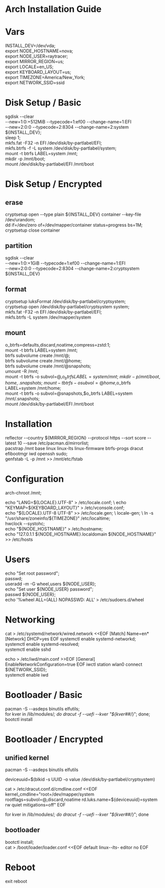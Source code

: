 Arch Installation Guide
=======================

# Vars

INSTALL_DEV=/dev/vda; \
export NODE_HOSTNAME=nova; \
export NODE_USER=raytracer; \
export MIRROR_REGION=us; \
export LOCALE=en_US; \
export KEYBOARD_LAYOUT=us; \
export TIMEZONE=America/New_York; \
export NETWORK_SSID=ssid

# Disk Setup / Basic

sgdisk --clear \
    --new=1:0:+512MiB --typecode=1:ef00 --change-name=1:EFI \
    --new=2:0:0       --typecode=2:8304 --change-name=2:system \
    ${INSTALL_DEV}; \
sleep 1; \
mkfs.fat -F32 -n EFI /dev/disk/by-partlabel/EFI; \
mkfs.btrfs -f -L system /dev/disk/by-partlabel/system; \
mount -t btrfs LABEL=system /mnt; \
mkdir -p /mnt/boot; \
mount /dev/disk/by-partlabel/EFI /mnt/boot

# Disk Setup / Encrypted

## erase
cryptsetup open --type plain ${INSTALL_DEV} container --key-file /dev/urandom; \
dd if=/dev/zero of=/dev/mapper/container status=progress bs=1M; \
cryptsetup close container

## partition
sgdisk --clear \
    --new=1:0:+1GiB --typecode=1:ef00 --change-name=1:EFI \
    --new=2:0:0     --typecode=2:8304 --change-name=2:cryptsystem \
    ${INSTALL_DEV}

## format
cryptsetup luksFormat /dev/disk/by-partlabel/cryptsystem; \
cryptsetup open /dev/disk/by-partlabel/cryptsystem system; \
mkfs.fat -F32 -n EFI /dev/disk/by-partlabel/EFI; \
mkfs.btrfs -L system /dev/mapper/system

## mount
o_btrfs=defaults,discard,noatime,compress=zstd:1; \
mount -t btrfs LABEL=system /mnt; \
btrfs subvolume create /mnt/@; \
btrfs subvolume create /mnt/@home; \
btrfs subvolume create /mnt/@snapshots; \
umount -R /mnt; \
mount -t btrfs -o subvol=@,$o_btrfs LABEL=system /mnt; \
mkdir -p /mnt/{boot,home,.snapshots}; \
mount -t btrfs -o subvol=@home,$o_btrfs LABEL=system /mnt/home; \
mount -t btrfs -o subvol=@snapshots,$o_btrfs LABEL=system /mnt/.snapshots; \
mount /dev/disk/by-partlabel/EFI /mnt/boot

# Installation

reflector --country ${MIRROR_REGION} --protocol https --sort score --latest 10 --save /etc/pacman.d/mirrorlist; \
pacstrap /mnt base linux linux-lts linux-firmware btrfs-progs dracut efibootmgr iwd openssh sudo; \
genfstab -L -p /mnt >> /mnt/etc/fstab

# Configuration

arch-chroot /mnt; 

echo "LANG=${LOCALE}.UTF-8" > /etc/locale.conf; \
echo "KEYMAP=${KEYBOARD_LAYOUT}" > /etc/vconsole.conf; \
echo "${LOCALE}.UTF-8 UTF-8" >> /etc/locale.gen; \
locale-gen; \
ln -s "/usr/share/zoneinfo/${TIMEZONE}" /etc/localtime; \
hwclock --systohc; \
echo "${NODE_HOSTNAME}" > /etc/hostname; \
echo "127.0.1.1 ${NODE_HOSTNAME}.localdomain ${NODE_HOSTNAME}" >> /etc/hosts

# Users

echo "Set root password"; \
passwd; \
useradd -m -G wheel,users ${NODE_USER}; \
echo "Set user ${NODE_USER} password"; \
passwd ${NODE_USER}; \
echo '%wheel ALL=(ALL) NOPASSWD: ALL' > /etc/sudoers.d/wheel

# Networking

cat > /etc/systemd/network/wired.network <<EOF
[Match]
Name=en*
[Network]
DHCP=yes
EOF
systemctl enable systemd-networkd; \
systemctl enable systemd-resolved; \
systemctl enable sshd

echo > /etc/iwd/main.conf >>EOF
[General]
EnableNetworkConfiguration=true
EOF
iwctl station wlan0 connect ${NETWORK_SSID}; \
systemctl enable iwd

# Bootloader / Basic

pacman -S --asdeps binutils elfutils; \
for kver in /lib/modules/*; do dracut -f --uefi --kver "${kver##*/}"; done; \
bootctl install

# Bootloader / Encrypted

## unified kernel
pacman -S --asdeps binutils elfutils

deviceuuid=$(blkid -s UUID -o value /dev/disk/by-partlabel/cryptsystem)

cat > /etc/dracut.conf.d/cmdline.conf <<EOF
kernel_cmdline="root=/dev/mapper/system rootflags=subvol=@,discard,noatime rd.luks.name=${deviceuuid}=system rw quiet mitigations=off"
EOF

for kver in /lib/modules/*; do dracut -f --uefi --kver "${kver##*/}"; done

## bootloader
bootctl install; \
cat > /boot/loader/loader.conf <<EOF
default linux-*-lts-*
editor no
EOF

# Reboot

exit
reboot
